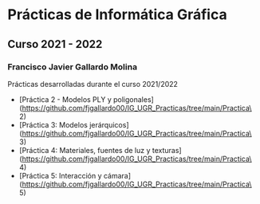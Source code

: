 
# Prácticas de Informática Gráfica
## Curso 2021 - 2022
### Francisco Javier Gallardo Molina

Prácticas desarrolladas durante el curso 2021/2022


* [Práctica 2 - Modelos PLY y poligonales](https://github.com/fjgallardo00/IG_UGR_Practicas/tree/main/Practica\ 2)
* [Práctica 3: Modelos jerárquicos](https://github.com/fjgallardo00/IG_UGR_Practicas/tree/main/Practica\ 3)
* [Práctica 4: Materiales, fuentes de luz y texturas](https://github.com/fjgallardo00/IG_UGR_Practicas/tree/main/Practica\ 4)
* [Práctica 5: Interacción y cámara](https://github.com/fjgallardo00/IG_UGR_Practicas/tree/main/Practica\ 5)
